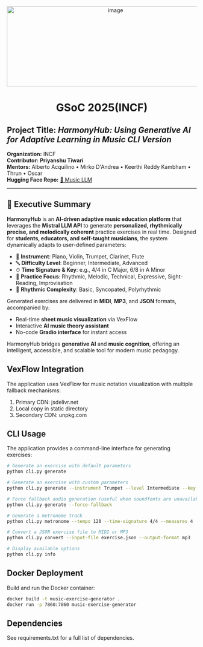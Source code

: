 <div align="center">
  <img width="561" height="212" alt="image" src="https://github.com/user-attachments/assets/f9a451aa-8237-4aa6-a335-df192f5682a7" />

</div>

<h1 align="center">GSoC 2025(INCF)</h1>


## **Project Title:** *HarmonyHub: Using Generative AI for Adaptive Learning in Music CLI Version*  
**Organization:** INCF  
**Contributor:** **Priyanshu Tiwari**  
**Mentors:** Alberto Acquilino • Mirko D'Andrea • Keerthi Reddy Kambham • Thrun • Oscar  
**Hugging Face Repo:** [🔗 Music LLM](https://huggingface.co/spaces/SHIKARICHACHA/adaptive-music-exercise-generator)

---

## 📜 **Executive Summary**

**HarmonyHub** is an **AI-driven adaptive music education platform** that leverages the **Mistral LLM API** to generate **personalized, rhythmically precise, and melodically coherent** practice exercises in real time. Designed for **students, educators, and self-taught musicians**, the system dynamically adapts to user-defined parameters:

- 🎹 **Instrument**: Piano, Violin, Trumpet, Clarinet, Flute
- 🔤 **Difficulty Level**: Beginner, Intermediate, Advanced
- ⏱ **Time Signature & Key**: e.g., 4/4 in C Major, 6/8 in A Minor
- 🎯 **Practice Focus**: Rhythmic, Melodic, Technical, Expressive, Sight-Reading, Improvisation
- 🎼 **Rhythmic Complexity**: Basic, Syncopated, Polyrhythmic

Generated exercises are delivered in **MIDI**, **MP3**, and **JSON** formats, accompanied by:
- Real-time **sheet music visualization** via VexFlow
- Interactive **AI music theory assistant**
- No-code **Gradio interface** for instant access

HarmonyHub bridges **generative AI** and **music cognition**, offering an intelligent, accessible, and scalable tool for modern music pedagogy.

## VexFlow Integration
The application uses VexFlow for music notation visualization with multiple fallback mechanisms:
1. Primary CDN: jsdelivr.net
2. Local copy in static directory
3. Secondary CDN: unpkg.com

## CLI Usage
The application provides a command-line interface for generating exercises:

```bash
# Generate an exercise with default parameters
python cli.py generate

# Generate an exercise with custom parameters
python cli.py generate --instrument Trumpet --level Intermediate --key "C Major" --time-signature 4/4 --measures 4 --output-format mp3

# Force fallback audio generation (useful when soundfonts are unavailable)
python cli.py generate --force-fallback

# Generate a metronome track
python cli.py metronome --tempo 120 --time-signature 4/4 --measures 4

# Convert a JSON exercise file to MIDI or MP3
python cli.py convert --input-file exercise.json --output-format mp3

# Display available options
python cli.py info
```
## Docker Deployment
Build and run the Docker container:

```bash
docker build -t music-exercise-generator .
docker run -p 7860:7860 music-exercise-generator
```

## Dependencies
See requirements.txt for a full list of dependencies.



